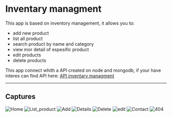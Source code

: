 # Inventary managment

This app is based on inventory management, it allows you to:

* add new product
* list all product
* search product by name and category
* view mor detail of espesific product
* edit products
* delete products

This app connect whith a API created on node and mongodb, if your have interes can find API here: [API inventary managment
](https://github.com/Ronaldo20198855/API-inventary-managment)

----
## Captures

![Home](./public/img/captures/home.jpeg)
![List_product](./public/img/captures/list_products.jpeg)
![Add](./public/img/captures/add.jpeg)
![Details](./public/img/captures/datails.jpeg)
![Delete](./public/img/captures/delete.jpeg)
![edit](./public/img/captures/edit.jpeg)
![Contact](./public/img/captures/contact.jpeg)
![404](./public/img/captures/404.jpeg)
